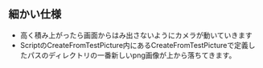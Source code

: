 ## 細かい仕様
- 高く積み上がったら画面からはみ出さないようにカメラが動いていきます
- ScriptのCreateFromTestPicture内にあるCreateFromTestPictureで定義したパスのディレクトリの一番新しいpng画像が上から落ちてきます。
